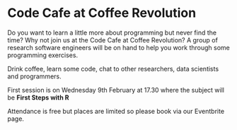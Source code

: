# Code Cafe at Coffee Revolution

Do you want to learn a little more about programming but never find the time?
Why not join us at the Code Cafe at Coffee Revolution? A group of research software engineers will be on hand to help you work through some programming exercises.

Drink coffee, learn some code, chat to other researchers, data scientists and programmers.

First session is on Wednesday 9th February at 17.30 where the subject will be **First Steps with R**

Attendance is free but places are limited so please book via our Eventbrite page.

